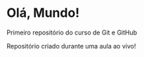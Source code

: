 # Olá, Mundo!
 Primeiro repositório do curso de Git e GitHub

 Repositório criado durante uma aula ao vivo! 
 
